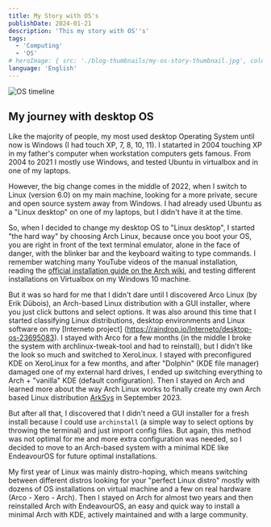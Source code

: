 ```yaml
---
title: My Story with OS's
publishDate: 2024-01-21
description: 'This my story with OS''s'
tags:
  - 'Computing'
  - 'OS'
# heroImage: { src: './blog-thumbnails/my-os-story-thumbnail.jpg', color: '#4891B2' }
language: 'English'
---
```


![OS timeline](/img/software/os/os-timeline.png)

## My journey with desktop OS

Like the majority of people, my most used desktop Operating System until now is Windows (I had touch XP, 7, 8, 10, 11). I statarted in 2004 touching XP in my father's computer when workstation computers gets famous. From 2004 to 2021 I mostly use Windows, and tested Ubuntu in virtualbox and in one of my laptops.

However, the big change comes in the middle of 2022, when I switch to Linux (version 6.0) on my main machine, looking for a more private, secure and open source system away from Windows. I had already used Ubuntu as a "Linux desktop" on one of my laptops, but I didn't have it at the time.

So, when I decided to change my desktop OS to "Linux desktop", I started "the hard way" by choosing Arch Linux, because once you boot your OS, you are right in front of the text terminal emulator, alone in the face of danger, with the blinker bar and the keyboard waiting to type commands. I remember watching many YouTube videos of the manual installation, reading the [official installation guide on the Arch wiki](https://wiki.archlinux.org/title/Installation_guide), and testing different installations on Virtualbox on my Windows 10 machine.

But it was so hard for me that I didn't dare until I discovered Arco Linux (by Erik Dübois), an Arch-based Linux distribution with a GUI installer, where you just click buttons and select options. It was also around this time that I started classifying Linux distributions, desktop environments and Linux software on my [Interneto project] (<https://raindrop.io/Interneto/desktop-os-23695083>). I stayed with Arco for a few months (in the middle I broke the system with archlinux-tweak-tool and had to reinstall), but I didn't like the look so much and switched to XeroLinux. I stayed with preconfigured KDE on XeroLinux for a few months, and after "Dolphin" (KDE file manager) damaged one of my external hard drives, I ended up switching everything to Arch + "vanilla" KDE (default configuration). Then I stayed on Arch and learned more about the way Arch Linux works to finally create my own Arch based Linux distribution [ArkSys](https://github.com/arksys-os) in September 2023.

But after all that, I discovered that I didn't need a GUI installer for a fresh install because I could use `archinstall` (a simple way to select options by throwing the terminal) and just import config files. But again, this method was not optimal for me and more extra configuration was needed, so I decided to move to an Arch-based system with a minimal KDE like EndeavourOS for future optimal installations.

My first year of Linux was mainly distro-hoping, which means switching between different distros looking for your "perfect Linux distro" mostly with dozens of OS installations on virtual machine and a few on real hardware (Arco - Xero - Arch). Then I stayed on Arch for almost two years and then reinstalled Arch with EndeavourOS, an easy and quick way to install a minimal Arch with KDE, actively maintained and with a large community.
